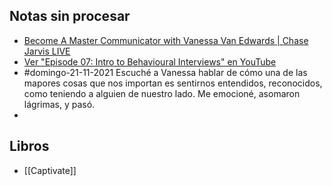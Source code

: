 ## Notas sin procesar
- [Become A Master Communicator with Vanessa Van Edwards | Chase Jarvis LIVE](https://www.youtube.com/watch?v=EgcnEhEQvc0)
- [Ver "Episode 07: Intro to Behavioural Interviews" en YouTube](https://youtu.be/PJKYqLP6MRE)
- #domingo-21-11-2021 Escuché a Vanessa hablar de cómo una de las mapores cosas que nos importan es sentirnos entendidos, reconocidos, como teniendo a alguien de nuestro lado. Me emocioné, asomaron lágrimas, y pasó.
- 


## Libros
- [[Captivate]]